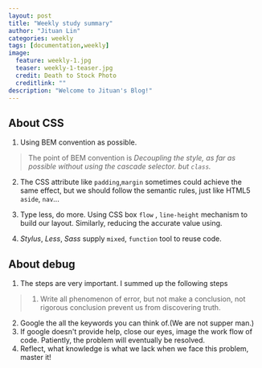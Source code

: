 ```yaml
---
layout: post
title: "Weekly study summary"
author: "Jituan Lin"
categories: weekly
tags: [documentation,weekly]
image:
  feature: weekly-1.jpg
  teaser: weekly-1-teaser.jpg
  credit: Death to Stock Photo
  creditlink: ""
description: "Welcome to Jituan's Blog!"  
---
```


## About CSS


1. Using BEM convention as possible.
> The point of BEM convention is *Decoupling the style, as far as possible without using the cascade selector. but `class`.*

2. The CSS attribute like `padding`,`margin` sometimes could achieve the same effect, but we should follow the semantic rules, just like HTML5 `aside`, `nav`...

3. Type less, do more. Using CSS box `flow` , `line-height` mechanism to build our layout. Similarly, reducing the accurate value using.

4. *Stylus*, *Less*, *Sass* supply `mixed`, `function` tool to reuse code.

## About debug

1. The steps are very important. I summed up the following steps
>1. Write all phenomenon of error, but not make a conclusion, not rigorous conclusion prevent us from discovering truth.
2. Google the all the keywords you can think of.(We are not supper man.)
3. If google doesn't provide help, close our eyes, image the work flow of code. Patiently, the problem will eventually be resolved.
4. Reflect, what knowledge is what we lack when we face this problem, master it! 

